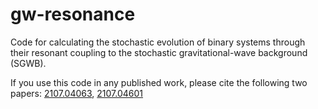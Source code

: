 # gw-resonance
Code for calculating the stochastic evolution of binary systems through their resonant coupling to the stochastic gravitational-wave background (SGWB).

If you use this code in any published work, please cite the following two papers: [2107.04063](https://inspirehep.net/literature/1880930), [2107.04601](https://inspirehep.net/literature/1881658)
